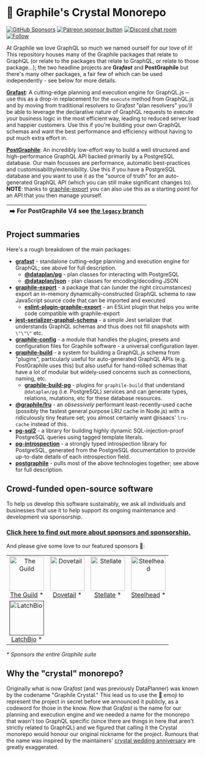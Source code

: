 # 🔮 Graphile's Crystal Monorepo

[![GitHub Sponsors](https://img.shields.io/github/sponsors/benjie?color=ff69b4&label=github%20sponsors)](https://github.com/sponsors/benjie)
[![Patreon sponsor button](https://img.shields.io/badge/sponsor-via%20Patreon-orange.svg)](https://patreon.com/benjie)
[![Discord chat room](https://img.shields.io/discord/489127045289476126.svg)](http://discord.gg/graphile)
[![Follow](https://img.shields.io/badge/twitter-@GraphileHQ-blue.svg)](https://twitter.com/GraphileHQ)

At Graphile we love GraphQL so much we named ourself for our love of it! This
repository houses many of the Graphile packages that relate to GraphQL (or
relate to the packages that relate to GraphQL, or relate to those package...);
the two headline projects are **Gra*fast*** and **PostGraphile** but there's
many other packages, a fair few of which can be used independently - see below
for more details.

**[Grafast][grafast]**: A cutting-edge planning and execution engine for
GraphQL.js ─ use this as a drop-in replacement for the `execute` method from
GraphQL.js and by moving from traditional resolvers to Gra*fast* "plan
resolvers" you'll be able to leverage the declarative nature of GraphQL requests
to execute your business logic in the most efficient way, leading to reduced
server load and happier customers. Use this if you're building your own GraphQL
schemas and want the best performance and efficiency without having to put much
extra effort in.

**[PostGraphile][postgraphile]**: An incredibly low-effort way to build a well
structured and high-performance GraphQL API backed primarily by a PostgreSQL
database. Our main focusses are performance, automatic best-practices and
customisability/extensibility. Use this if you have a PostgreSQL database and
you want to use it as the "source of truth" for an auto-generated GraphQL API
(which you can still make significant changes to). **NOTE**: thanks to
[graphile-export][] you can also use this as a starting point for an API that
you then manage yourself.

| ➡️ For **PostGraphile V4** see [the `legacy` branch](https://github.com/graphile/crystal/tree/legacy) |
| ----------------------------------------------------------------------------------------------------- |


## Project summaries

Here's a rough breakdown of the main packages:

- **[grafast][]** - standalone cutting-edge planning and execution engine for
  GraphQL; see above for full description.
  - **[@dataplan/pg][]** - plan classes for interacting with PostgreSQL
  - **[@dataplan/json][]** - plan classes for encoding/decoding JSON
- **[graphile-export][]** - a package that can (under the right circumstances)
  export an in-memory dynamically-constructed GraphQL schema to raw JavaScript
  source code that can be imported and executed
  - **[eslint-plugin-graphile-export][]** - an ESLint plugin that helps you
    write code compatible with graphile-export
- **[jest-serializer-graphql-schema][]** - a simple Jest serializer that
  understands GraphQL schemas and thus does not fill snapshots with `\"\"\"`
  etc.
- **[graphile-config][]** - a module that handles the plugins, presets and
  configuration files for Graphile software - a universal configuration layer.
- **[graphile-build][]** - a system for building a GraphQL.js schema from
  "plugins", particularly useful for auto-generated GraphQL APIs (e.g.
  PostGraphile uses this) but also useful for hand-rolled schemas that have a
  lot of modular but widely-used concerns such as connections, naming, etc.
  - **[graphile-build-pg][]** - plugins for `graphile-build` that understand
    `@dataplan/pg` (i.e. PostgreSQL) services and can generate types, relations,
    mutations, etc for these database resources.
- **[@graphile/lru][]** - an _obsessively_ performant least-recently-used cache
  (possibly the fastest general purpose LRU cache in Node.js) with a
  ridiculously tiny feature set; you almost certainly want @isaacs' `lru-cache`
  instead of this.
- **[pg-sql2][]** - a library for building highly dynamic SQL-injection-proof
  PostgreSQL queries using tagged template literals.
- **[pg-introspection][]** - a strongly typed introspection library for
  PostgreSQL, generated from the PostgreSQL documentation to provide up-to-date
  details of each introspection field.
- **[postgraphile][]** - pulls most of the above technologies together; see
  above for full description.

<!-- SPONSORS_BEGIN -->

## Crowd-funded open-source software

To help us develop this software sustainably, we ask all individuals and
businesses that use it to help support its ongoing maintenance and development
via sponsorship.

### [Click here to find out more about sponsors and sponsorship.](https://www.graphile.org/sponsor/)

And please give some love to our featured sponsors 🤩:

<table><tr>
<td align="center"><a href="https://www.the-guild.dev/"><img src="https://graphile.org/images/sponsors/theguild.png" width="90" height="90" alt="The Guild" /><br />The Guild</a> *</td>
<td align="center"><a href="https://dovetailapp.com/"><img src="https://graphile.org/images/sponsors/dovetail.png" width="90" height="90" alt="Dovetail" /><br />Dovetail</a> *</td>
<td align="center"><a href="https://stellate.co/"><img src="https://graphile.org/images/sponsors/Stellate.png" width="90" height="90" alt="Stellate" /><br />Stellate</a> *</td>
<td align="center"><a href="https://gosteelhead.com/"><img src="https://graphile.org/images/sponsors/steelhead.svg" width="90" height="90" alt="Steelhead" /><br />Steelhead</a> *</td>
</tr><tr>
<td align="center"><a href=""><img src="https://graphile.org/images/sponsors/latchbio.jpg" width="90" height="90" alt="LatchBio" /><br />LatchBio</a> *</td>
</tr></table>

<em>\* Sponsors the entire Graphile suite</em>

<!-- SPONSORS_END -->

## Why the "crystal" monorepo?

Originally what is now Gra*fast* (and was previously DataPlanner) was known by
the codename "Graphile Crystal." This lead us to use the 🔮 emoji to represent
the project in secret before we announced it publicly, as a codeword for those
in the know. Now that Gra*fast* is the name for our planning and execution
engine and we needed a name for the monorepo that wasn't too GraphQL specific
(since there are things in here that aren't strictly related to GraphQL) and we
figured that calling it the Crystal monorepo would honour our original nickname
for the project. Rumours that the name was inspired by the maintainers'
[crystal wedding anniversary](https://en.wikipedia.org/wiki/Wedding_anniversary#Traditional_anniversary_gifts)
are greatly exaggerated.

[grafast]: grafast/grafast/
[@dataplan/pg]: grafast/dataplan-pg/
[@dataplan/json]: grafast/dataplan-json/
[graphile-export]: utils/graphile-export/
[eslint-plugin-graphile-export]: utils/eslint-plugin-graphile-export/
[jest-serializer-graphql-schema]: utils/jest-serializer-graphql-schema/
[graphile-config]: utils/graphile-config/
[postgraphile]: postgraphile/postgraphile/
[graphile-build]: graphile-build/graphile-build/
[graphile-build-pg]: graphile-build/graphile-build-pg/
[@graphile/lru]: utils/lru/
[pg-sql2]: utils/pg-sql2/
[pg-introspection]: utils/pg-introspection/
